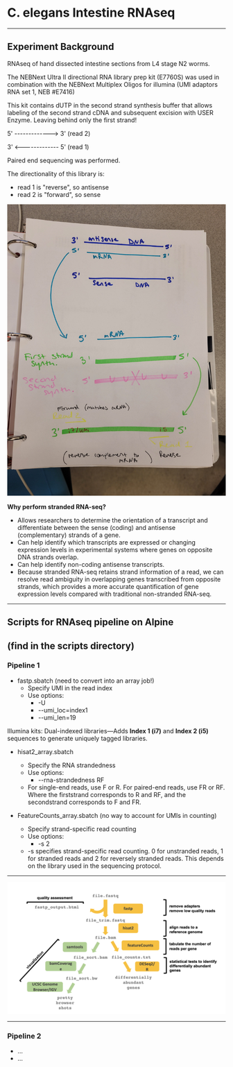 # C. elegans Intestine RNAseq

---
## Experiment Background

RNAseq of hand dissected intestine sections from L4 stage N2 worms.

The NEBNext Ultra II directional RNA library prep kit (E7760S) was used in combination with the NEBNext Multiplex Oligos for illumina (UMI adaptors RNA set 1, NEB #E7416)

This kit contains dUTP in the second strand synthesis buffer that allows labeling of the second strand cDNA and subsequent excision with USER Enzyme. Leaving behind only the first strand! 


5' -------------> 3'  (read 2)

3' <------------- 5'  (read 1)


Paired end sequencing was performed.

The directionality of this library is: 
  - read 1 is "reverse", so antisense 
  - read 2 is "forward", so sense
  
![](RNA_strandedness_scheme.jpg)


**Why perform stranded RNA-seq?**

- Allows researchers to determine the orientation of a transcript and differentiate between the sense (coding) and antisense (complementary) strands of a gene.
- Can help identify which transcripts are expressed or changing expression levels in experimental systems where genes on opposite DNA strands overlap. 
- Can help identify non-coding antisense transcripts.
- Because stranded RNA-seq retains strand information of a read, we can resolve read ambiguity in overlapping genes transcribed from opposite strands, which provides a more accurate quantification of gene expression levels compared with traditional non-stranded RNA-seq.

---

## Scripts for RNAseq pipeline on Alpine 

## (find in the scripts directory)

### Pipeline 1

- fastp.sbatch (need to convert into an array job!) 
  - Specify UMI in the read index
  - Use options: 
    - -U 
    - --umi_loc=index1
    - --umi_len=19

Illumina kits: Dual-indexed libraries—Adds **Index 1 (i7)** and **Index 2 (i5)** sequences to generate uniquely tagged libraries.

- hisat2_array.sbatch 
  - Specify the RNA strandedness
  - Use options: 
    - --rna-strandedness RF
  - For single-end reads, use F or R. For paired-end reads, use FR or RF. Where the firststrand corresponds to R and RF, and the secondstrand corresponds to F and FR.

- FeatureCounts_array.sbatch   (no way to account for UMIs in counting) 
  - Specify strand-specific read counting 
  - Use options: 
    - -s 2
  - -s specifies strand-specific read counting. 0 for unstranded reads, 1 for stranded reads and 2 for reversely stranded reads. This depends on the library used in the sequencing protocol.
  
---

![](pipeline.png)

---

### Pipeline 2

- ...
- ... 
